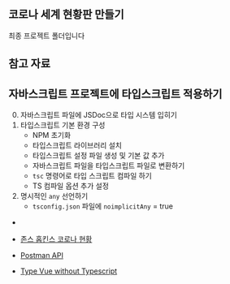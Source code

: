 ## 코로나 세계 현황판 만들기

최종 프로젝트 폴더입니다

## 참고 자료

## 자바스크립트 프로젝트에 타입스크립트 적용하기

0. 자바스크립트 파일에 JSDoc으로 타입 시스템 입히기 
1. 타입스크립트 기본 환경 구성
    - NPM 초기화 
    - 타입스크립트 라이브러리 설치
    - 타입스크립트 설정 파일 생성 및 기본 값 추가
    - 자바스크립트 파일을 타입스크립트 파일로 변환하기 
    - `tsc` 명령어로 타입 스크립트 컴파일 하기 
    - TS 컴파일 옵션 추가 설정
2. 명시적인 `any` 선언하기
   - `tsconfig.json` 파일에 `noimplicitAny` = true 
- 




- [존스 홉킨스 코로나 현황](https://www.arcgis.com/apps/opsdashboard/index.html#/bda7594740fd40299423467b48e9ecf6)
- [Postman API](https://documenter.getpostman.com/view/10808728/SzS8rjbc?version=latest#27454960-ea1c-4b91-a0b6-0468bb4e6712)
- [Type Vue without Typescript](https://blog.usejournal.com/type-vue-without-typescript-b2b49210f0b)